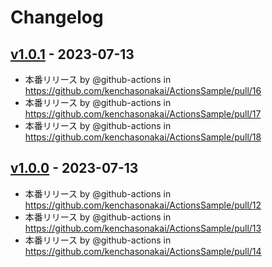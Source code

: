 # Changelog

## [v1.0.1](https://github.com/kenchasonakai/ActionsSample/compare/v1.0.0...v1.0.1) - 2023-07-13
- 本番リリース by @github-actions in https://github.com/kenchasonakai/ActionsSample/pull/16
- 本番リリース by @github-actions in https://github.com/kenchasonakai/ActionsSample/pull/17
- 本番リリース by @github-actions in https://github.com/kenchasonakai/ActionsSample/pull/18

## [v1.0.0](https://github.com/kenchasonakai/ActionsSample/commits/v1.0.0) - 2023-07-13
- 本番リリース by @github-actions in https://github.com/kenchasonakai/ActionsSample/pull/12
- 本番リリース by @github-actions in https://github.com/kenchasonakai/ActionsSample/pull/13
- 本番リリース by @github-actions in https://github.com/kenchasonakai/ActionsSample/pull/14

